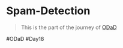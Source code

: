 # Spam-Detection

> This is the part of the journey of [ODaD](https://github.com/Zinwaiyan274/One-DS-a-day)

#ODaD
#Day18
